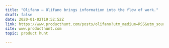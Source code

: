 ```yaml
---
title: "Olifano — Olifano brings information into the flow of work."
draft: false
date: 2020-01-02T19:52:52Z
link: https://www.producthunt.com/posts/olifano?utm_medium=RSS&utm_source=hune
site: www.producthunt.com
topic: product hunt  

---
```

